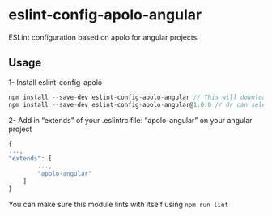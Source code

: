 # eslint-config-apolo-angular
ESLint configuration based on apolo for angular projects.

## Usage

1- Install eslint-config-apolo

```jsx
npm install --save-dev eslint-config-apolo-angular // This will download the @latest version
npm install --save-dev eslint-config-apolo-angular@1.0.0 // Or can select version
```

2- Add in “extends” of your .eslintrc file: “apolo-angular” on your angular project

```jsx
{
...,
"extends": [
		...,
		"apolo-angular"
	]
}
```

You can make sure this module lints with itself using `npm run lint`
